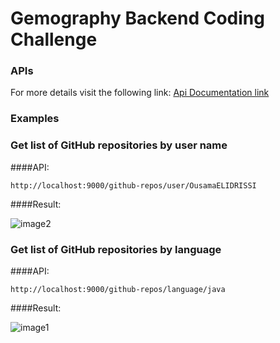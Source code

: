 # Gemography Backend Coding Challenge

### APIs
For more details visit the following link: [Api Documentation link](http://localhost:8080/swagger-ui/index.html#/)

### Examples

### Get list of GitHub repositories by user name

####API:
```
http://localhost:9000/github-repos/user/OusamaELIDRISSI
```
####Result:

![image2](../static/images/image2.png)

### Get list of GitHub repositories by language

####API:
```
http://localhost:9000/github-repos/language/java
```
####Result:

![image1](../static/images/image1.png)
